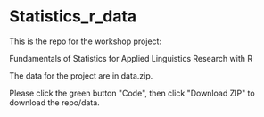 # Statistics_r_data

This is the repo for the workshop project: 


Fundamentals of Statistics for Applied Linguistics Research with R


The data for the project are in data.zip. 


Please click the green button "Code", then click "Download ZIP" to download the repo/data. 
